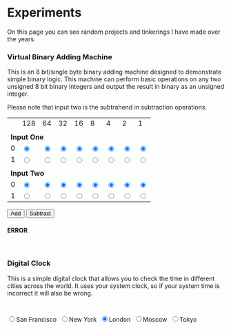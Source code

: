 <script type="text/javascript" src="scripts/jquery-1.4.1.min.js"></script>
<script type="text/javascript" src="scripts/VBAMcode.js"></script>
<script type="text/javascript" src="scripts/clock.js"></script>
<link rel="stylesheet" href="/css/VBAM.css?_={{site.time | date: '%s%N'}}">

# Experiments

On this page you can see random projects and tinkerings I have made over the years.
<br>
### Virtual Binary Adding Machine
This is an 8 bit/single byte binary adding machine designed to demonstrate simple
binary logic. This machine can perform basic operations on any two unsigned 8 bit
binary integers and output the result in binary as an unsigned integer.

Please note that input two is the subtrahend in subtraction operations.

<div id="input1" class="center">
    <table class="textcenter" style="width: 500px;">
        <tr>
            <td></td>
            <td>128
            </td>
            <td>64
            </td>
            <td>32
            </td>
            <td>16
            </td>
            <td>8
            </td>
            <td>4
            </td>
            <td>2
            </td>
            <td>1
            </td>
        </tr>
        <tr>
            <td colspan="9">
                <b></b>
            </td>
        </tr>
        <tr>
            <td colspan="9">
                <b>Input One</b>
            </td>
        </tr>
        <tr>
            <td>0
            </td>
            <td>
                <input type="radio" name="inputOneBit7" value="0" checked="checked" />
            </td>
            <td>
                <input type="radio" name="inputOneBit6" value="0" checked="checked" />
            </td>
            <td>
                <input type="radio" name="inputOneBit5" value="0" checked="checked" />
            </td>
            <td>
                <input type="radio" name="inputOneBit4" value="0" checked="checked" />
            </td>
            <td>
                <input type="radio" name="inputOneBit3" value="0" checked="checked" />
            </td>
            <td>
                <input type="radio" name="inputOneBit2" value="0" checked="checked" />
            </td>
            <td>
                <input type="radio" name="inputOneBit1" value="0" checked="checked" />
            </td>
            <td>
                <input type="radio" name="inputOneBit0" value="0" checked="checked" />
            </td>
        </tr>
        <tr>
            <td>1
            </td>
            <td>
                <input type="radio" name="inputOneBit7" value="1" />
            </td>
            <td>
                <input type="radio" name="inputOneBit6" value="1" />
            </td>
            <td>
                <input type="radio" name="inputOneBit5" value="1" />
            </td>
            <td>
                <input type="radio" name="inputOneBit4" value="1" />
            </td>
            <td>
                <input type="radio" name="inputOneBit3" value="1" />
            </td>
            <td>
                <input type="radio" name="inputOneBit2" value="1" />
            </td>
            <td>
                <input type="radio" name="inputOneBit1" value="1" />
            </td>
            <td>
                <input type="radio" name="inputOneBit0" value="1" />
            </td>
        </tr>
        <tr>
            <td colspan="9">
                <b></b>
            </td>
        </tr>
        <tr>
            <td colspan="9">
                <b>Input Two</b>
            </td>
        </tr>
        <tr>
            <td>0
            </td>
            <td>
                <input type="radio" name="inputTwoBit7" value="0" checked="checked" />
            </td>
            <td>
                <input type="radio" name="inputTwoBit6" value="0" checked="checked" />
            </td>
            <td>
                <input type="radio" name="inputTwoBit5" value="0" checked="checked" />
            </td>
            <td>
                <input type="radio" name="inputTwoBit4" value="0" checked="checked" />
            </td>
            <td>
                <input type="radio" name="inputTwoBit3" value="0" checked="checked" />
            </td>
            <td>
                <input type="radio" name="inputTwoBit2" value="0" checked="checked" />
            </td>
            <td>
                <input type="radio" name="inputTwoBit1" value="0" checked="checked" />
            </td>
            <td>
                <input type="radio" name="inputTwoBit0" value="0" checked="checked" />
            </td>
        </tr>
        <tr>
            <td>1
            </td>
            <td>
                <input type="radio" name="inputTwoBit7" value="1" />
            </td>
            <td>
                <input type="radio" name="inputTwoBit6" value="1" />
            </td>
            <td>
                <input type="radio" name="inputTwoBit5" value="1" />
            </td>
            <td>
                <input type="radio" name="inputTwoBit4" value="1" />
            </td>
            <td>
                <input type="radio" name="inputTwoBit3" value="1" />
            </td>
            <td>
                <input type="radio" name="inputTwoBit2" value="1" />
            </td>
            <td>
                <input type="radio" name="inputTwoBit1" value="1" />
            </td>
            <td>
                <input type="radio" name="inputTwoBit0" value="1" />
            </td>
        </tr>
    </table>
</div>
<div class="textcenter">
    <p>
        <input type="button" value="Add" onclick="Calculate('add')" />
        <input type="button" value="Subtract" onclick="Calculate('subtract')" />
    </p>
</div>
<h4 id="output" class="textcenter">ERROR
</h4>
<br>

### Digital Clock
<p>
    This is a simple digital clock that allows you to check the time in different cities
    across the world. It uses your system clock, so if your system time is incorrect
    it will also be wrong.
</p>
<p id="Clock" class="textcenter" style="font-size: 3.0em;">
</p>
<div class="textcenter">
    <input type="radio" name="City" value="-8" />San Francisco&nbsp;
    <input type="radio" name="City" value="-5" />New York&nbsp;
    <input type="radio" name="City" value="0" checked="checked" />London&nbsp;
    <input type="radio" name="City" value="3" />Moscow&nbsp;
    <input type="radio" name="City" value="9" />Tokyo&nbsp;
</div>

<!-- call start at end of document -->
<script type="text/javascript">Start();</script>